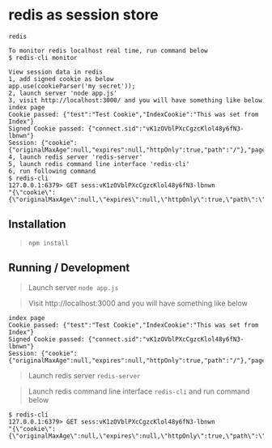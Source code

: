redis as session store
======================

```
redis

To monitor redis localhost real time, run command below
$ redis-cli monitor

View session data in redis
1, add signed cookie as below
app.use(cookieParser('my secret'));
2, launch server 'node app.js'
3, visit http://localhost:3000/ and you will have something like below
index page
Cookie passed: {"test":"Test Cookie","IndexCookie":"This was set from Index"}
Signed Cookie passed: {"connect.sid":"vK1zOVblPXcCgzcKlol48y6fN3-lbnwn"}
Session: {"cookie":{"originalMaxAge":null,"expires":null,"httpOnly":true,"path":"/"},"pageCount":23}
4, launch redis server 'redis-server'
5, launch redis command line interface 'redis-cli'
6, run following command
$ redis-cli
127.0.0.1:6379> GET sess:vK1zOVblPXcCgzcKlol48y6fN3-lbnwn
"{\"cookie\":{\"originalMaxAge\":null,\"expires\":null,\"httpOnly\":true,\"path\":\"/\"},\"pageCount\":23}"
```

## Installation

> `npm install`

## Running / Development

> Launch server `node app.js`

> Visit http://localhost:3000 and you will have something like below

```
index page
Cookie passed: {"test":"Test Cookie","IndexCookie":"This was set from Index"}
Signed Cookie passed: {"connect.sid":"vK1zOVblPXcCgzcKlol48y6fN3-lbnwn"}
Session: {"cookie":{"originalMaxAge":null,"expires":null,"httpOnly":true,"path":"/"},"pageCount":23}
```

> Launch redis server `redis-server`

> Launch redis command line interface `redis-cli` and run command below

```
$ redis-cli
127.0.0.1:6379> GET sess:vK1zOVblPXcCgzcKlol48y6fN3-lbnwn
"{\"cookie\":{\"originalMaxAge\":null,\"expires\":null,\"httpOnly\":true,\"path\":\"/\"},\"pageCount\":23}"
```
